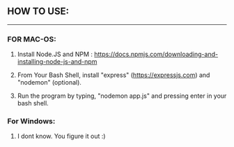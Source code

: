 ## HOW TO USE:
---
### FOR MAC-OS: 

1. Install Node.JS and NPM : https://docs.npmjs.com/downloading-and-installing-node-js-and-npm

2. From Your Bash Shell, install "express" (https://expressjs.com) and "nodemon" (optional).

3. Run the program by typing, "nodemon app.js" and pressing enter in your bash shell.


### For Windows:

1. I dont know. You figure it out :)


